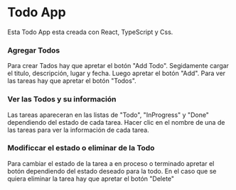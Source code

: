 # Todo App

Esta Todo App esta creada con React, TypeScript y Css.

### Agregar Todos

Para crear Tados hay que apretar el botón "Add Todo". Segidamente cargar el titulo, descripción, lugar y fecha. Luego apretar el botón "Add".
Para ver las tareas hay que apretar el botón "Todos".

### Ver las Todos y su información

Las tareas apareceran en las listas de "Todo", "InProgress" y "Done" dependiendo del estado de cada tarea. Hacer clic en el nombre de una de las tareas para ver la información de cada tarea.

### Modificcar el estado o eliminar de la Todo

Para cambiar el estado de la tarea a en proceso o terminado apretar el botón dependiendo del estado deseado para la todo. En el caso que se quiera eliminar la tarea hay que apretar el botón "Delete"
